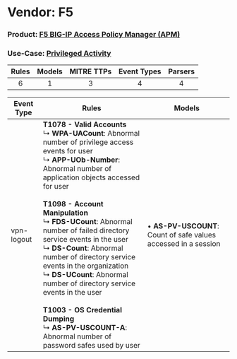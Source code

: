 Vendor: F5
==========
### Product: [F5 BIG-IP Access Policy Manager (APM)](../ds_f5_f5_big-ip_access_policy_manager_(apm).md)
### Use-Case: [Privileged Activity](../../../../UseCases/uc_privileged_activity.md)

| Rules | Models | MITRE TTPs | Event Types | Parsers |
|:-----:|:------:|:----------:|:-----------:|:-------:|
|   6   |   1    |     3      |      4      |    4    |

| Event Type | Rules                                                                                                                                                                                                                                                                                                                                                                                                                                                                                                                                                                                                                                | Models                                                              |
| ---------- | ------------------------------------------------------------------------------------------------------------------------------------------------------------------------------------------------------------------------------------------------------------------------------------------------------------------------------------------------------------------------------------------------------------------------------------------------------------------------------------------------------------------------------------------------------------------------------------------------------------------------------------ | ------------------------------------------------------------------- |
| vpn-logout | <b>T1078 - Valid Accounts</b><br> ↳ <b>WPA-UACount</b>: Abnormal number of privilege access events for user<br> ↳ <b>APP-UOb-Number</b>: Abnormal number of application objects accessed for user<br><br><b>T1098 - Account Manipulation</b><br> ↳ <b>FDS-UCount</b>: Abnormal number of failed directory service events in the user<br> ↳ <b>DS-Count</b>: Abnormal number of directory service events in the organization<br> ↳ <b>DS-UCount</b>: Abnormal number of directory service events in the user<br><br><b>T1003 - OS Credential Dumping</b><br> ↳ <b>AS-PV-USCOUNT-A</b>: Abnormal number of password safes used by user |  • <b>AS-PV-USCOUNT</b>: Count of safe values accessed in a session |
